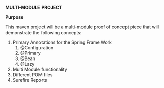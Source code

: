 **MULTI-MODULE PROJECT**

**Purpose**

This maven project will be a multi-module proof of concept piece that will demonstrate the following concepts: 

1. Primary Annotations for the Spring Frame Work
   1. @Configuration
   2. @Primary
   3. @Bean
   4. @Lazy
2. Multi Module functionality
3. Different POM files
4. Surefire Reports